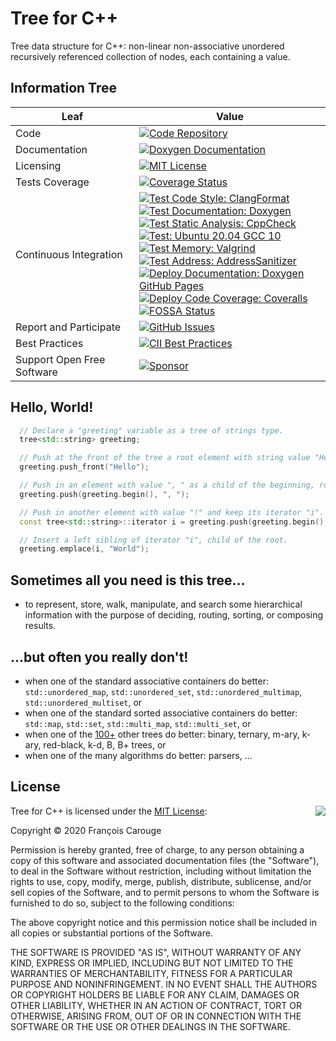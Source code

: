 Tree for C++
============

Tree data structure for C++: non-linear non-associative unordered recursively referenced collection of nodes, each containing a value.

## Information Tree

| Leaf | Value |
| --- | --- |
| Code | [![Code Repository](https://img.shields.io/badge/Repository-GitHub%20%F0%9F%94%97-brightgreen)](https://github.com/FrancoisCarouge/Tree) |
| Documentation | [![Doxygen Documentation](https://img.shields.io/badge/Documentation-GitHub%20Pages%20%F0%9F%94%97-brightgreen)](https://francoiscarouge.github.io/Tree/) |
| Licensing | [![MIT License](https://img.shields.io/badge/License-MIT%20%F0%9F%94%97-brightgreen)](https://raw.githubusercontent.com/francoiscarouge/tree/develop/LICENSE.txt) |
| Tests Coverage | [![Coverage Status](https://coveralls.io/repos/github/FrancoisCarouge/Tree/badge.svg?branch=develop)](https://coveralls.io/github/FrancoisCarouge/Tree?branch=develop) |
| Continuous Integration | [![Test Code Style: ClangFormat](https://github.com/FrancoisCarouge/Tree/workflows/Test%20Code%20Style:%20ClangFormat/badge.svg)](https://github.com/FrancoisCarouge/Tree/actions?query=workflow%3A%22Test+Code+Style%3A+ClangFormat%22+branch%3Adevelop) <br> [![Test Documentation: Doxygen](https://github.com/FrancoisCarouge/Tree/workflows/Test%20Documentation:%20Doxygen/badge.svg)](https://github.com/FrancoisCarouge/Tree/actions?query=workflow%3A%22Test+Documentation%3A+Doxygen%22+branch%3Adevelop) <br> [![Test Static Analysis: CppCheck](https://github.com/FrancoisCarouge/Tree/workflows/Test%20Static%20Analysis:%20CppCheck/badge.svg)](https://github.com/FrancoisCarouge/Tree/actions?query=workflow%3A%22Test+Static+Analysis%3A+CppCheck%22+branch%3Adevelop) <br> [![Test: Ubuntu 20.04 GCC 10](https://github.com/FrancoisCarouge/Tree/workflows/Test:%20Ubuntu%2020.04%20GCC%2010/badge.svg)](https://github.com/FrancoisCarouge/Tree/actions?query=workflow%3A%22Test%3A+Ubuntu+20.04+GCC+10%22+branch%3Adevelop) <br> [![Test Memory: Valgrind](https://github.com/FrancoisCarouge/Tree/workflows/Test%20Memory:%20Valgrind/badge.svg)](https://github.com/FrancoisCarouge/Tree/actions?query=workflow%3A%22Test+Memory%3A+Valgrind%22+branch%3Adevelop) <br> [![Test Address: AddressSanitizer](https://github.com/FrancoisCarouge/Tree/workflows/Test%20Address:%20AddressSanitizer/badge.svg)](https://github.com/FrancoisCarouge/Tree/actions?query=workflow%3A%22Test+Address%3A+AddressSanitizer%22+branch%3Adevelop) <br> [![Deploy Documentation: Doxygen GitHub Pages](https://github.com/FrancoisCarouge/Tree/workflows/Deploy%20Documentation:%20Doxygen%20GitHub%20Pages/badge.svg)](https://github.com/FrancoisCarouge/Tree/actions?query=workflow%3A%22Deploy+Documentation%3A+Doxygen+GitHub+Pages%22) <br> [![Deploy Code Coverage: Coveralls](https://github.com/FrancoisCarouge/Tree/workflows/Deploy%20Code%20Coverage:%20Coveralls/badge.svg)](https://github.com/FrancoisCarouge/Tree/actions?query=workflow%3A%22Deploy+Code+Coverage%3A+Coveralls%22) <br> [![FOSSA Status](https://app.fossa.com/api/projects/git%2Bgithub.com%2FFrancoisCarouge%2FTree.svg?type=shield)](https://app.fossa.com/projects/git%2Bgithub.com%2FFrancoisCarouge%2FTree?ref=badge_shield) |
| Report and Participate | [![GitHub Issues](https://img.shields.io/github/issues-raw/francoiscarouge/tree)](https://github.com/francoiscarouge/tree/issues) |
| Best Practices | [![CII Best Practices](https://bestpractices.coreinfrastructure.org/projects/4221/badge)](https://bestpractices.coreinfrastructure.org/projects/4221) |
| Support Open Free Software | [![Sponsor](https://img.shields.io/badge/Sponsor-%EF%BC%84%EF%BC%84%EF%BC%84%20%F0%9F%94%97-brightgreen)](http://paypal.me/francoiscarouge) |

## Hello, World!

```cpp
  // Declare a "greeting" variable as a tree of strings type.
  tree<std::string> greeting;

  // Push at the front of the tree a root element with string value "Hello".
  greeting.push_front("Hello");

  // Push in an element with value ", " as a child of the beginning, root node.
  greeting.push(greeting.begin(), ", ");

  // Push in another element with value "!" and keep its iterator "i".
  const tree<std::string>::iterator i = greeting.push(greeting.begin(), "!");

  // Insert a left sibling of iterator "i", child of the root.
  greeting.emplace(i, "World");
```

## Sometimes all you need is this tree...

- to represent, store, walk, manipulate, and search some hierarchical information with the purpose of deciding, routing, sorting, or composing results.

## ...but often you really don't!

- when one of the standard associative containers do better: `std::unordered_map`, `std::unordered_set`, `std::unordered_multimap`, `std::unordered_multiset`, or
- when one of the standard sorted associative containers do better: `std::map`, `std::set`, `std::multi_map`, `std::multi_set`, or
- when one of the [100+](https://en.wikipedia.org/wiki/Category:Trees_(data_structures)) other trees do better: binary, ternary, m-ary, k-ary, red-black, k-d, B, B+ trees, or
- when one of the many algorithms do better: parsers, ...

## License

<img align="right" src="http://opensource.org/trademarks/opensource/OSI-Approved-License-100x137.png">

Tree for C++ is licensed under the [MIT License](http://opensource.org/licenses/MIT):

Copyright &copy; 2020 François Carouge

Permission is hereby granted, free of charge, to any person obtaining a copy of this software and associated documentation files (the "Software"), to deal in the Software without restriction, including without limitation the rights to use, copy, modify, merge, publish, distribute, sublicense, and/or sell copies of the Software, and to permit persons to whom the Software is furnished to do so, subject to the following conditions:

The above copyright notice and this permission notice shall be included in all copies or substantial portions of the Software.

THE SOFTWARE IS PROVIDED "AS IS", WITHOUT WARRANTY OF ANY KIND, EXPRESS OR IMPLIED, INCLUDING BUT NOT LIMITED TO THE WARRANTIES OF MERCHANTABILITY, FITNESS FOR A PARTICULAR PURPOSE AND NONINFRINGEMENT. IN NO EVENT SHALL THE AUTHORS OR COPYRIGHT HOLDERS BE LIABLE FOR ANY CLAIM, DAMAGES OR OTHER LIABILITY, WHETHER IN AN ACTION OF CONTRACT, TORT OR OTHERWISE, ARISING FROM, OUT OF OR IN CONNECTION WITH THE SOFTWARE OR THE USE OR OTHER DEALINGS IN THE SOFTWARE.
